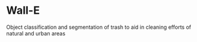 # Wall-E
Object classification and segmentation of trash to aid in cleaning efforts of natural and urban areas
